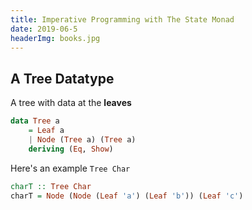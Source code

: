 ```yaml
---
title: Imperative Programming with The State Monad 
date: 2019-06-5
headerImg: books.jpg
--- 
```


## A Tree Datatype

A tree with data at the **leaves**

```haskell
data Tree a
    = Leaf a
    | Node (Tree a) (Tree a)
    deriving (Eq, Show)
```

Here's an example `Tree Char`

```haskell
charT :: Tree Char
charT = Node (Node (Leaf 'a') (Leaf 'b')) (Leaf 'c')
```
